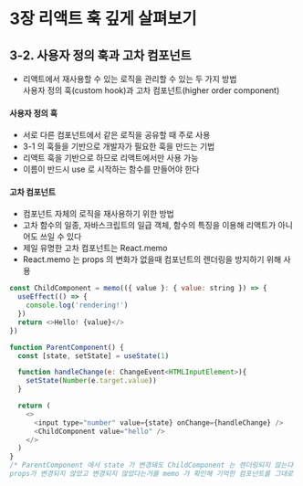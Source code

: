 # 3장 리액트 훅 깊게 살펴보기

## 3-2. 사용자 정의 훅과 고차 컴포넌트
- 리액트에서 재사용할 수 있는 로직을 관리할 수 있는 두 가지 방법 <br/>
  사용자 정의 훅(custom hook)과 고차 컴포넌트(higher order component)

#### 사용자 정의 훅
- 서로 다른 컴포넌트에서 같은 로직을 공유할 때 주로 사용
- 3-1 의 훅들을 기반으로 개발자가 필요한 훅을 만드는 기법
- 리액트 훅을 기반으로 하므로 리액트에서만 사용 가능
- 이름이 반드시 use 로 시작하는 함수를 만들어야 한다 

#### 고차 컴포넌트 
- 컴포넌트 자체의 로직을 재사용하기 위한 방법
- 고차 함수의 일종, 자바스크립트의 일급 객체, 함수의 특징을 이용해 리액트가 아니어도 쓰일 수 있다
- 제일 유명한 고차 컴포넌트는 React.memo
- React.memo 는 props 의 변화가 없을때 컴포넌트의 렌더링을 방지하기 위해 사용

```js
const ChildComponent = memo(({ value }: { value: string }) => {
  useEffect(() => {
    console.log('rendering!')
  })
  return <>Hello! {value}</>
})

function ParentComponent() {
  const [state, setState] = useState(1)

  function handleChange(e: ChangeEvent<HTMLInputElement>){
    setState(Number(e.target.value))
  }

  return (
    <>
      <input type="number" value={state} onChange={handleChange} />
      <ChildComponent value="hello" />
    </>
  )
}
/* ParentComponent 에서 state 가 변경돼도 ChildComponent 는 렌더링되지 않는다
props가 변경되지 않았고 변경되지 않았다는거를 memo 가 확인해 기억한 컴포넌트를 그대로 반환했기 때문이다 */
```

